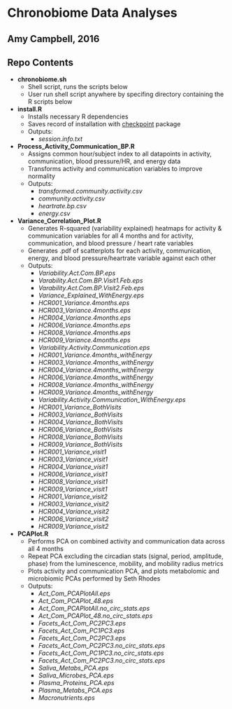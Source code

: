 Chronobiome Data Analyses
==============================================
**Amy Campbell, 2016**
---------------------------------------------------------------------------------
Repo Contents
---------------------------------------------------------------------------------
* **chronobiome.sh**
  - Shell script, runs the scripts below
  - User run shell script anywhere by specifing directory containing the R scripts below
* **install.R**
  - Installs necessary R dependencies
  - Saves record of installation with [checkpoint](https://cran.r-project.org/web/packages/checkpoint/index.html) package
  - Outputs:
    - *session.info.txt*
* **Process_Activity_Communication_BP.R** 
  - Assigns common hour/subject index to all datapoints in activity, communication, blood pressure/HR, and energy data
  - Transforms activity and communication variables to improve normality
  - Outputs:
    - *transformed.community.activity.csv*
    - *community.activity.csv* 
    - *heartrate.bp.csv*
    - *energy.csv*
* **Variance_Correlation_Plot.R**
  - Generates R-squared (variability explained) heatmaps for activity & communication variables for all 4 months and  for activity, communication, and blood pressure / heart rate variables
  - Generates .pdf of scatterplots for each activity, communication, energy, and blood pressure/heartrate variable against each other 
  - Outputs:
    - *Variability.Act.Com.BP.eps*
    - *Varability.Act.Com.BP.Visit1.Feb.eps*
    - *Varability.Act.Com.BP.Visit2.Feb.eps*
    - *Variance_Explained_WithEnergy.eps*
    - *HCR001_Variance.4months.eps*
    - *HCR003_Variance.4months.eps*
    - *HCR004_Variance.4months.eps*
    - *HCR006_Variance.4months.eps*
    - *HCR008_Variance.4months.eps*
    - *HCR009_Variance.4months.eps*
    - *Variability.Activity.Communication.eps*
    - *HCR001_Variance.4months_withEnergy*
    - *HCR003_Variance.4months_withEnergy*
    - *HCR004_Variance.4months_withEnergy*
    - *HCR006_Variance.4months_withEnergy*
    - *HCR008_Variance.4months_withEnergy*
    - *HCR009_Variance.4months_withEnergy*
    - *Variability.Activity.Communication_WithEnergy.eps*
    - *HCR001_Variance_BothVisits*
    - *HCR003_Variance_BothVisits*
    - *HCR004_Variance_BothVisits*
    - *HCR006_Variance_BothVisits*
    - *HCR008_Variance_BothVisits*
    - *HCR009_Variance_BothVisits*
    - *HCR001_Variance_visit1*
    - *HCR003_Variance_visit1*
    - *HCR004_Variance_visit1*
    - *HCR006_Variance_visit1*
    - *HCR008_Variance_visit1*
    - *HCR009_Variance_visit1*
    - *HCR001_Variance_visit2*
    - *HCR003_Variance_visit2*
    - *HCR004_Variance_visit2*
    - *HCR006_Variance_visit2*
    - *HCR009_Variance_visit2*
* **PCAPlot.R**
  - Performs PCA on combined activity and communication data across all 4 months
  - Repeat PCA excluding the circadian stats (signal, period, amplitude, phase) from the luminescence, mobility, and mobility radius metrics
  - Plots activity and communication PCA, and plots metabolomic and microbiomic PCAs performed by Seth Rhodes
  - Outputs: 
    - *Act_Com_PCAPlotAll.eps*
    - *Act_Com_PCAPlot_48.eps*
    - *Act_Com_PCAPlotAll.no_circ_stats.eps*
    - *Act_Com_PCAPlot_48.no_circ_stats.eps*
    - *Facets_Act_Com_PC2PC3.eps*
    - *Facets_Act_Com_PC1PC3.eps*
    - *Facets_Act_Com_PC2PC3.eps*
    - *Facets_Act_Com_PC2PC3.no_circ_stats.eps*
    - *Facets_Act_Com_PC1PC3.no_circ_stats.eps*
    - *Facets_Act_Com_PC2PC3.no_circ_stats.eps*
    - *Saliva_Metabs_PCA.eps*
    - *Saliva_Microbes_PCA.eps*
    - *Plasma_Proteins_PCA.eps*
    - *Plasma_Metabs_PCA.eps*
    - *Macronutrients.eps*
 
